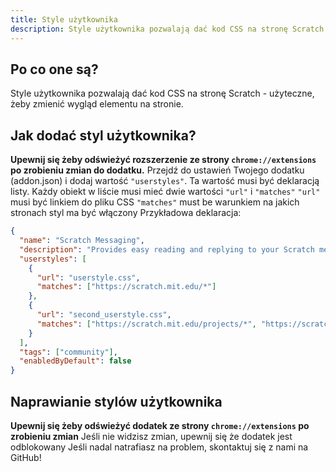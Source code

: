 ```yaml
---
title: Style użytkownika
description: Style użytkownika pozwalają dać kod CSS na stronę Scratch - użyteczne, żeby zmienić wygląd elementu na stronie.
---
```

## Po co one są?
Style użytkownika pozwalają dać kod CSS na stronę Scratch - użyteczne, żeby zmienić wygląd elementu na stronie.

## Jak dodać styl użytkownika?
**Upewnij się żeby odświeżyć rozszerzenie ze strony `chrome://extensions` po zrobieniu zmian do dodatku.**
Przejdź do ustawień Twojego dodatku (addon.json) i dodaj wartość `"userstyles"`. Ta wartość musi być deklaracją listy.
Każdy obiekt w liście musi mieć dwie wartości `"url"` i `"matches"`
`"url"` musi być linkiem do pliku CSS
`"matches"` must be warunkiem na jakich stronach styl ma być włączony
Przykładowa deklaracja:
```json
{
  "name": "Scratch Messaging",
  "description": "Provides easy reading and replying to your Scratch messages.",
  "userstyles": [
    {
      "url": "userstyle.css",
      "matches": ["https://scratch.mit.edu/*"]
    },
    {
      "url": "second_userstyle.css",
      "matches": ["https://scratch.mit.edu/projects/*", "https://scratch.mit.edu/users/*"]
    }
  ],
  "tags": ["community"],
  "enabledByDefault": false
}
```

## Naprawianie stylów użytkownika
**Upewnij się żeby odświeżyć dodatek ze strony `chrome://extensions` po zrobieniu zmian** 
Jeśli nie widzisz zmian, upewnij się że dodatek jest odblokowany 
Jeśli nadal natrafiasz na problem, skontaktuj się z nami na GitHub!
